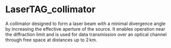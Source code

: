 # LaserTAG_collimator
A collimator designed to form a laser beam with a minimal divergence angle by increasing the effective aperture of the source. It enables operation near the diffraction limit and is used for data transmission over an optical channel through free space at distances up to 2 km.
